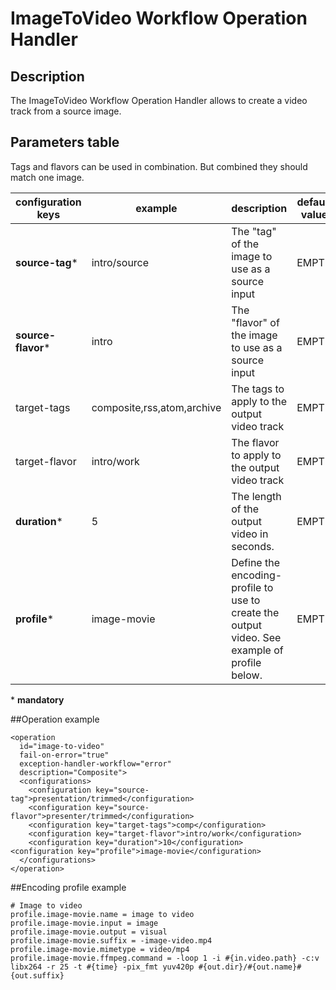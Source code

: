 # ImageToVideo Workflow Operation Handler

## Description
The ImageToVideo Workflow Operation Handler allows to create a video track from a source image.

## Parameters table
Tags and flavors can be used in combination. But combined they should match one image.

|configuration keys|example|description|default value|
|------------------|-------|-----------|-------------|
|**source-tag**\*|intro/source|The "tag" of the image to use as a source input|EMPTY|
|**source-flavor**\*|intro|The "flavor" of the image to use as a source input|EMPTY|
|target-tags|composite,rss,atom,archive|The tags to apply to the output video track|EMPTY|
|target-flavor|intro/work	|The flavor to apply to the output video track|EMPTY|
|**duration**\*|5	|The length of the output video in seconds.|EMPTY|
|**profile**\*|image-movie|Define the encoding-profile to use to create the output video. See example of profile below.|EMPTY|

\* **mandatory**

##Operation example
 
    <operation
      id="image-to-video"
      fail-on-error="true"
      exception-handler-workflow="error"
      description="Composite">
      <configurations>
        <configuration key="source-tag">presentation/trimmed</configuration>
        <configuration key="source-flavor">presenter/trimmed</configuration>
        <configuration key="target-tags">comp</configuration>
        <configuration key="target-flavor">intro/work</configuration>
        <configuration key="duration">10</configuration>
    <configuration key="profile">image-movie</configuration>
      </configurations>
    </operation> 

##Encoding profile example

    # Image to video
    profile.image-movie.name = image to video
    profile.image-movie.input = image
    profile.image-movie.output = visual
    profile.image-movie.suffix = -image-video.mp4
    profile.image-movie.mimetype = video/mp4
    profile.image-movie.ffmpeg.command = -loop 1 -i #{in.video.path} -c:v libx264 -r 25 -t #{time} -pix_fmt yuv420p #{out.dir}/#{out.name}#{out.suffix}
